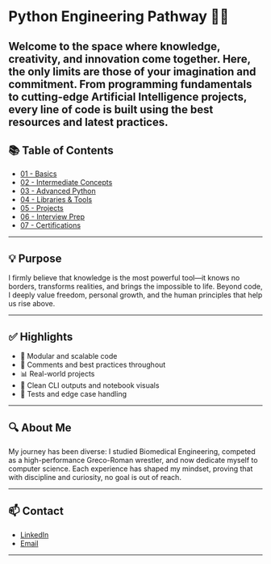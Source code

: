 # Python Engineering Pathway 🧠🐍

Welcome to the space where knowledge, creativity, and innovation come together. Here, the only limits are those of your imagination and commitment. From programming fundamentals to cutting-edge Artificial Intelligence projects, every line of code is built using the best resources and latest practices.
---

## 📚 Table of Contents

- [01 - Basics](./01_basics)
- [02 - Intermediate Concepts](./02_intermediate)
- [03 - Advanced Python](./03_advanced)
- [04 - Libraries & Tools](./04_libraries)
- [05 - Projects](./05_projects)
- [06 - Interview Prep](./06_interviews)
- [07 - Certifications](./07_certifications)

---

## 💡 Purpose

I firmly believe that knowledge is the most powerful tool—it knows no borders, transforms realities, and brings the impossible to life. Beyond code, I deeply value freedom, personal growth, and the human principles that help us rise above.



---

## ✅ Highlights

- 📌 Modular and scalable code
- 📎 Comments and best practices throughout
- 📊 Real-world projects
- 💬 Clean CLI outputs and notebook visuals
- 🧪 Tests and edge case handling

---

## 🔍 About Me
My journey has been diverse: I studied Biomedical Engineering, competed as a high-performance Greco-Roman wrestler, and now dedicate myself to computer science. Each experience has shaped my mindset, proving that with discipline and curiosity, no goal is out of reach.

---

## 📫 Contact

- [LinkedIn](https://www.linkedin.com/in/mateo-baron-5011b8323/)
- [Email](mailto:tuemail@ejemplo.com)

---

